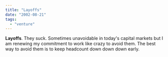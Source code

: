 ```yaml
---
title: "Layoffs"
date: "2002-08-21"
tags: 
  - "venture"
---
```


**Layoffs**. They suck. Sometimes unavoidable in today's capital markets but I am renewing my commitment to work like crazy to avoid them. The best way to avoid them is to keep headcount down down down early.
